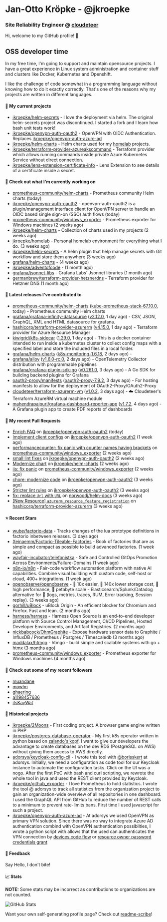 # Jan-Otto Kröpke - @jkroepke
### Site Reliability Engineer @ [cloudeteer](https://cloudeteer.de/)

Hi, welcome to my GitHub profile! 👋

## OSS developer time
In my free time, I'm going to support and maintain opensource projects. I have a great experience in Linux system administration and container stuff and clusters like Docker, Kubernetes and Openshift.

I like the challenge of code somewhat in a programming language without knowing how to do it exactly correctly. That's one of the reasons why my projects are written in different languages.

#### 🌱 My current projects
- [jkroepke/helm-secrets](https://github.com/jkroepke/helm-secrets) - I love the deployment via helm. The original helm-secrets project was discontinued. I started a fork and I learn how bash unit tests work!
- [jkroepke/openvpn-auth-oauth2](https://github.com/jkroepke/openvpn-auth-oauth2) - OpenVPN with OIDC Authentication. Replaces  [jkroepke/openvpn-auth-azure-ad](https://github.com/jkroepke/openvpn-auth-azure-ad) 
- [jkroepke/helm-charts](https://github.com/jkroepke/helm-charts) - Helm charts used for my [homelab](https://github.com/jkroepke/homelab) projects.
- [jkroepke/terraform-provider-azureakscommand](https://github.com/jkroepke/terraform-provider-azureakscommand) - Terraform provider which allows running commands inside private Azure Kubernetes Service without direct connection.
- [jkroepke/lens-extension-certificate-info](https://github.com/jkroepke/lens-extension-certificate-info) - Lens Extension to see details of a certificate inside a secret.

#### 👷 Check out what I'm currently working on

- [prometheus-community/helm-charts](https://github.com/prometheus-community/helm-charts) - Prometheus community Helm charts (today)
- [jkroepke/openvpn-auth-oauth2](https://github.com/jkroepke/openvpn-auth-oauth2) - openvpn-auth-oauth2 is a plugin/management interface client for OpenVPN server to handle an OIDC based single sign-on (SSO) auth flows (today)
- [prometheus-community/windows_exporter](https://github.com/prometheus-community/windows_exporter) - Prometheus exporter for Windows machines (2 weeks ago)
- [jkroepke/helm-charts](https://github.com/jkroepke/helm-charts) - Collection of charts used in my projects (2 weeks ago)
- [jkroepke/homelab](https://github.com/jkroepke/homelab) - Personal homelab environment for everything what I do. (3 weeks ago)
- [jkroepke/helm-secrets](https://github.com/jkroepke/helm-secrets) - A helm plugin that help manage secrets with Git workflow and store them anywhere (3 weeks ago)
- [grafana/helm-charts](https://github.com/grafana/helm-charts) -  (4 weeks ago)
- [jkroepke/adventofcode](https://github.com/jkroepke/adventofcode) -  (1 month ago)
- [grafana/jsonnet-libs](https://github.com/grafana/jsonnet-libs) - Grafana Labs&#39; Jsonnet libraries (1 month ago)
- [germanbrew/terraform-provider-hetznerdns](https://github.com/germanbrew/terraform-provider-hetznerdns) - Terraform provider for Hetzner DNS (1 month ago)

#### 🔭 Latest releases I've contributed to

- [prometheus-community/helm-charts](https://github.com/prometheus-community/helm-charts) ([kube-prometheus-stack-67.10.0](https://github.com/prometheus-community/helm-charts/releases/tag/kube-prometheus-stack-67.10.0), today) - Prometheus community Helm charts
- [grafana/grafana-infinity-datasource](https://github.com/grafana/grafana-infinity-datasource) ([v2.12.0](https://github.com/grafana/grafana-infinity-datasource/releases/tag/v2.12.0), 1 day ago) - CSV, JSON, GraphQL, XML and HTML datasource for grafana.
- [hashicorp/terraform-provider-azurerm](https://github.com/hashicorp/terraform-provider-azurerm) ([v4.15.0](https://github.com/hashicorp/terraform-provider-azurerm/releases/tag/v4.15.0), 1 day ago) - Terraform provider for Azure Resource Manager
- [kiwigrid/k8s-sidecar](https://github.com/kiwigrid/k8s-sidecar) ([1.29.0](https://github.com/kiwigrid/k8s-sidecar/releases/tag/1.29.0), 1 day ago) - This is a docker container intended to run inside a kubernetes cluster to collect config maps with a specified label and store the included files in a local folder.
- [grafana/helm-charts](https://github.com/grafana/helm-charts) ([k8s-monitoring-1.6.18](https://github.com/grafana/helm-charts/releases/tag/k8s-monitoring-1.6.18), 2 days ago) - 
- [grafana/alloy](https://github.com/grafana/alloy) ([v1.6.0-rc.0](https://github.com/grafana/alloy/releases/tag/v1.6.0-rc.0), 2 days ago) - OpenTelemetry Collector distribution with programmable pipelines
- [grafana/grafana-plugin-sdk-go](https://github.com/grafana/grafana-plugin-sdk-go) ([v0.261.0](https://github.com/grafana/grafana-plugin-sdk-go/releases/tag/v0.261.0), 3 days ago) - A Go SDK for building backend plugins for Grafana
- [oauth2-proxy/manifests](https://github.com/oauth2-proxy/manifests) ([oauth2-proxy-7.9.2](https://github.com/oauth2-proxy/manifests/releases/tag/oauth2-proxy-7.9.2), 3 days ago) - For hosting manifests to allow for the deployment of OAuth2-Proxy/OAuth2-Proxy
- [cloudeteer/terraform-azurerm-vm](https://github.com/cloudeteer/terraform-azurerm-vm) ([v1.0.2](https://github.com/cloudeteer/terraform-azurerm-vm/releases/tag/v1.0.2), 3 days ago) - ☁️ Cloudeteer&#39;s Terraform AzureRM virtual machine module
- [mahendrapaipuri/grafana-dashboard-reporter-app](https://github.com/mahendrapaipuri/grafana-dashboard-reporter-app) ([v1.7.2](https://github.com/mahendrapaipuri/grafana-dashboard-reporter-app/releases/tag/v1.7.2), 4 days ago) - A Grafana plugin app to create PDF reports of dashboards

#### 🔨 My recent Pull Requests

- [Enrich FAQ](https://github.com/jkroepke/openvpn-auth-oauth2/pull/390) on [jkroepke/openvpn-auth-oauth2](https://github.com/jkroepke/openvpn-auth-oauth2) (today)
- [Implement client configs](https://github.com/jkroepke/openvpn-auth-oauth2/pull/383) on [jkroepke/openvpn-auth-oauth2](https://github.com/jkroepke/openvpn-auth-oauth2) (1 week ago)
- [performancecounter: fix panic with counter names having brackets](https://github.com/prometheus-community/windows_exporter/pull/1822) on [prometheus-community/windows_exporter](https://github.com/prometheus-community/windows_exporter) (2 weeks ago)
- [small lint fixes](https://github.com/jkroepke/openvpn-auth-oauth2/pull/381) on [jkroepke/openvpn-auth-oauth2](https://github.com/jkroepke/openvpn-auth-oauth2) (2 weeks ago)
- [Modernize chart](https://github.com/jkroepke/helm-charts/pull/66) on [jkroepke/helm-charts](https://github.com/jkroepke/helm-charts) (2 weeks ago)
- [iis: fix panic](https://github.com/prometheus-community/windows_exporter/pull/1820) on [prometheus-community/windows_exporter](https://github.com/prometheus-community/windows_exporter) (2 weeks ago)
- [chore: modernize code](https://github.com/jkroepke/openvpn-auth-oauth2/pull/378) on [jkroepke/openvpn-auth-oauth2](https://github.com/jkroepke/openvpn-auth-oauth2) (3 weeks ago)
- [Stricter lint rules](https://github.com/jkroepke/openvpn-auth-oauth2/pull/377) on [jkroepke/openvpn-auth-oauth2](https://github.com/jkroepke/openvpn-auth-oauth2) (3 weeks ago)
- [fix: replace `Url` with `URL`](https://github.com/norwoodj/helm-docs/pull/281) on [norwoodj/helm-docs](https://github.com/norwoodj/helm-docs) (3 weeks ago)
- [[New Resource] `azurerm_resource_feature_registration`](https://github.com/hashicorp/terraform-provider-azurerm/pull/28303) on [hashicorp/terraform-provider-azurerm](https://github.com/hashicorp/terraform-provider-azurerm) (3 weeks ago)

#### ⭐ Recent Stars

- [wube/factorio-data](https://github.com/wube/factorio-data) - Tracks changes of the lua prototype definitions in factorio inbetween releases. (3 days ago)
- [Xeinaemm/Factorio-Tileable-Factories](https://github.com/Xeinaemm/Factorio-Tileable-Factories) - Book of factories that are as simple and compact as possible to build advanced factories. (1 week ago)
- [wayfair-incubator/telefonistka](https://github.com/wayfair-incubator/telefonistka) - Safe and Controlled GitOps Promotion Across Environments/Failure-Domains (1 week ago)
- [n8n-io/n8n](https://github.com/n8n-io/n8n) - Fair-code workflow automation platform with native AI capabilities. Combine visual building with custom code, self-host or cloud, 400&#43; integrations. (1 week ago)
- [openobserve/openobserve](https://github.com/openobserve/openobserve) - 🚀 10x easier, 🚀 140x lower storage cost, 🚀 high performance,  🚀 petabyte scale - Elasticsearch/Splunk/Datadog alternative for 🚀 (logs, metrics, traces, RUM, Error tracking, Session replay). (3 weeks ago)
- [gorhill/uBlock](https://github.com/gorhill/uBlock) - uBlock Origin - An efficient blocker for Chromium and Firefox. Fast and lean. (2 months ago)
- [harness/harness](https://github.com/harness/harness) - Harness Open Source is an end-to-end developer platform with Source Control Management, CI/CD Pipelines, Hosted Developer Environments, and Artifact Registries. (2 months ago)
- [nickbabcock/OhmGraphite](https://github.com/nickbabcock/OhmGraphite) - Expose hardware sensor data to Graphite / InfluxDB / Prometheus / Postgres / Timescaledb (3 months ago)
- [maddalax/htmgo](https://github.com/maddalax/htmgo) - htmgo - build simple and scalable systems with go &#43; htmx (3 months ago)
- [prometheus-community/windows_exporter](https://github.com/prometheus-community/windows_exporter) - Prometheus exporter for Windows machines (4 months ago)

#### 👯 Check out some of my recent followers

- [muandane](https://github.com/muandane)
- [mowhn](https://github.com/mowhn)
- [ghaering](https://github.com/ghaering)
- [a1198457636](https://github.com/a1198457636)
- [itsKayWat](https://github.com/itsKayWat)

#### 📜 Historical projects
- [jkroepke/2Moons](https://github.com/jkroepke/2Moons) - First coding project. A browser game engine written in PHP
- [jkroepke/postgres-database-operator](https://github.com/jkroepke/postgres-database-operator) - My first k8s operator written in python based on [zalando's kopf](https://github.com/zalando-incubator/kopf). I want to give our developers the advantage to create databases on the dev RDS (PostgreSQL on AWS) without giving them access to AWS directly.
- [adorsys/keycloak-config-cli](https://github.com/adorsys/keycloak-config-cli) - I wrote this tool with [@borisskert](https://github.com/borisskert) at adorsys. Initially, we need a configuration as code tool for our Keycloak instance to automate the configuration tasks. Click on the UI was a nogo. After the first PoC with bash and curl scripting, we rewrote the whole tool in java and used the REST client provided by Keycloak.
- [jkroepke/github_exporter](https://github.com/jkroepke/github_exporter) - I love Prometheus to hold statistics. I wrote the tool @ adorsys to track all statistics from the organization project to gain an organization-wide overview of all repositories in one dashboard. I used the GraphQL API from GitHub to reduce the number of REST calls to a minimum to prevent rate-limits bans. First time I used javascript for such a project.
- [jkroepke/openvpn-auth-azure-ad](https://github.com/jkroepke/openvpn-auth-azure-ad) - At adorsys we used OpenVPN as primary VPN solution. Since there was no way to integrate Azure AD authentication combind with OpenVPN authentication possiblities, I wrote a python script with allows that the used can authenticates the VPN connection by [devices code flow](https://docs.microsoft.com/en-us/azure/active-directory/develop/v2-oauth2-device-code) or [resource owner password credentials grant](https://docs.microsoft.com/en-us/azure/active-directory/develop/v2-oauth-ropc)

#### 💬 Feedback

Say Hello, I don't bite!

#### 📈 Stats

**NOTE:** Some stats may be incorrect as contributions to organizations
are not counted.

![GitHub Stats](https://github-readme-stats.vercel.app/api?username=jkroepke&count_private=false&theme=tokyonight&show_icons=true)

Want your own self-generating profile page? Check out [readme-scribe](https://github.com/muesli/readme-scribe)!
